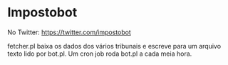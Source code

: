# Impostobot

No Twitter: https://twitter.com/impostobot

fetcher.pl baixa os dados dos v&aacute;rios tribunais e escreve para um arquivo texto lido por bot.pl. Um cron job roda bot.pl a cada meia hora.
